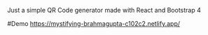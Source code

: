 Just a simple QR Code generator made with React and Bootstrap 4

#Demo
https://mystifying-brahmagupta-c102c2.netlify.app/
